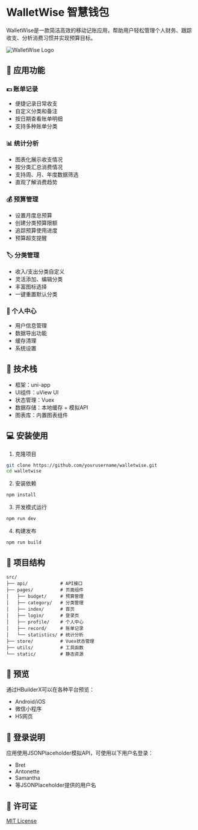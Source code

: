 # WalletWise 智慧钱包

WalletWise是一款简洁高效的移动记账应用，帮助用户轻松管理个人财务、跟踪收支、分析消费习惯并实现预算目标。

![WalletWise Logo](./static/logo.png)

## 📱 应用功能

### 💵 账单记录
- 便捷记录日常收支
- 自定义分类和备注
- 按日期查看账单明细
- 支持多种账单分类

### 📊 统计分析
- 图表化展示收支情况
- 按分类汇总消费情况
- 支持周、月、年度数据筛选
- 直观了解消费趋势

### 💰 预算管理
- 设置月度总预算
- 创建分类预算限额
- 追踪预算使用进度
- 预算超支提醒

### 🏷️ 分类管理
- 收入/支出分类自定义
- 灵活添加、编辑分类
- 丰富图标选择
- 一键重置默认分类

### 👤 个人中心
- 用户信息管理
- 数据导出功能
- 缓存清理
- 系统设置

## 🚀 技术栈

- 框架：uni-app
- UI组件：uView UI
- 状态管理：Vuex
- 数据存储：本地缓存 + 模拟API
- 图表库：内置图表组件

## 💻 安装使用

1. 克隆项目
```bash
git clone https://github.com/yourusername/walletwise.git
cd walletwise
```

2. 安装依赖
```bash
npm install
```

3. 开发模式运行
```bash
npm run dev
```

4. 构建发布
```bash
npm run build
```

## 📝 项目结构

```
src/
├── api/            # API接口
├── pages/          # 页面组件
│   ├── budget/     # 预算管理
│   ├── category/   # 分类管理
│   ├── index/      # 首页
│   ├── login/      # 登录页
│   ├── profile/    # 个人中心
│   ├── record/     # 账单记录
│   └── statistics/ # 统计分析
├── store/          # Vuex状态管理
├── utils/          # 工具函数
└── static/         # 静态资源
```

## 📱 预览

通过HBuilderX可以在各种平台预览：
- Android/iOS
- 微信小程序
- H5网页

## 🔐 登录说明

应用使用JSONPlaceholder模拟API，可使用以下用户名登录：
- Bret
- Antonette
- Samantha
- 等JSONPlaceholder提供的用户名

## 📄 许可证

[MIT License](LICENSE)
